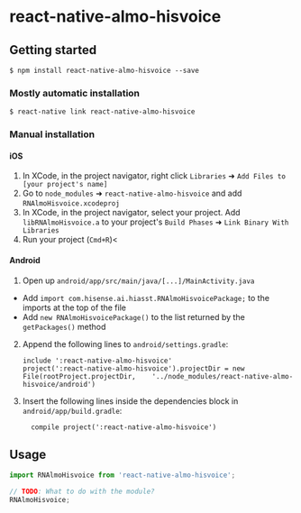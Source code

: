 
# react-native-almo-hisvoice

## Getting started

`$ npm install react-native-almo-hisvoice --save`

### Mostly automatic installation

`$ react-native link react-native-almo-hisvoice`

### Manual installation


#### iOS

1. In XCode, in the project navigator, right click `Libraries` ➜ `Add Files to [your project's name]`
2. Go to `node_modules` ➜ `react-native-almo-hisvoice` and add `RNAlmoHisvoice.xcodeproj`
3. In XCode, in the project navigator, select your project. Add `libRNAlmoHisvoice.a` to your project's `Build Phases` ➜ `Link Binary With Libraries`
4. Run your project (`Cmd+R`)<

#### Android

1. Open up `android/app/src/main/java/[...]/MainActivity.java`
  - Add `import com.hisense.ai.hiasst.RNAlmoHisvoicePackage;` to the imports at the top of the file
  - Add `new RNAlmoHisvoicePackage()` to the list returned by the `getPackages()` method
2. Append the following lines to `android/settings.gradle`:
  	```
  	include ':react-native-almo-hisvoice'
  	project(':react-native-almo-hisvoice').projectDir = new File(rootProject.projectDir, 	'../node_modules/react-native-almo-hisvoice/android')
  	```
3. Insert the following lines inside the dependencies block in `android/app/build.gradle`:
  	```
      compile project(':react-native-almo-hisvoice')
  	```


## Usage
```javascript
import RNAlmoHisvoice from 'react-native-almo-hisvoice';

// TODO: What to do with the module?
RNAlmoHisvoice;
```
  